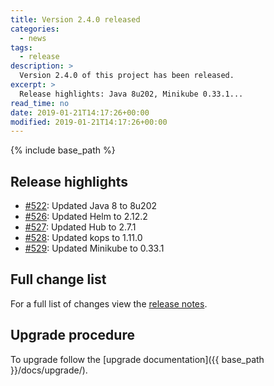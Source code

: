 ```yaml
---
title: Version 2.4.0 released
categories:
  - news
tags:
  - release
description: >
  Version 2.4.0 of this project has been released.
excerpt: >
  Release highlights: Java 8u202, Minikube 0.33.1...
read_time: no
date: 2019-01-21T14:17:26+00:00
modified: 2019-01-21T14:17:26+00:00
---
```


{% include base_path %}

## Release highlights

* [#522](https://github.com/gantsign/development-environment/pull/522):
  Updated Java 8 to 8u202
* [#526](https://github.com/gantsign/development-environment/pull/526):
  Updated Helm to 2.12.2
* [#527](https://github.com/gantsign/development-environment/pull/527):
  Updated Hub to 2.7.1
* [#528](https://github.com/gantsign/development-environment/pull/528):
  Updated kops to 1.11.0
* [#529](https://github.com/gantsign/development-environment/pull/529):
  Updated Minikube to 0.33.1

## Full change list

For a full list of changes view the
[release notes](https://github.com/gantsign/development-environment/releases/tag/2.4.0).

## Upgrade procedure

To upgrade follow the [upgrade documentation]({{ base_path }}/docs/upgrade/).

